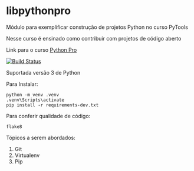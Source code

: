 # libpythonpro

Módulo para exemplificar construção de projetos Python no curso PyTools

Nesse curso é ensinado como contribuir com projetos de código aberto

Link para o curso [Python Pro](https://www.python.pro.br)

[![Build Status](https://travis-ci.org/rbmdesenvolvimento/libpythonpro.svg?branch=master)](https://travis-ci.org/rbmdesenvolvimento/libpythonpro)

Suportada versão 3 de Python

Para Instalar:

```console
python -m venv .venv
.venv\Scripts\activate
pip install -r requirements-dev.txt
```

Para conferir qualidade de código:

```console
flake8

```

Tópicos a serem abordados:
1. Git
2. Virtualenv
3. Pip
